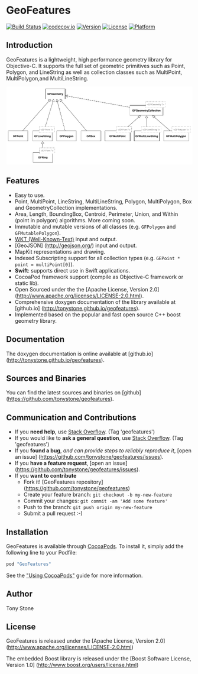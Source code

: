 # GeoFeatures

[![Build Status](https://travis-ci.org/tonystone/geofeatures.svg?branch=master)](https://travis-ci.org/tonystone/geofeatures)
[![codecov.io](http://codecov.io/github/tonystone/geofeatures/coverage.svg?branch=master)](http://codecov.io/github/tonystone/geofeatures?branch=master)
[![Version](https://img.shields.io/cocoapods/v/GeoFeatures.svg?style=flat)](http://cocoapods.org/pods/GeoFeatures)
[![License](https://img.shields.io/cocoapods/l/GeoFeatures.svg?style=flat)](http://cocoapods.org/pods/GeoFeatures)
[![Platform](https://img.shields.io/cocoapods/p/GeoFeatures.svg?style=flat)](http://cocoapods.org/pods/GeoFeatures)

## Introduction

GeoFeatures is a lightweight, high performance geometry library for Objective-C.  It supports the full
 set of geometric primitives such as Point, Polygon, and LineString as well as collection classes such as MultiPoint, MultiPolygon,and MultiLineString.

![Inheritance Diagram](Docs/GeoFeatures-Inheritance-Diagram.png)

## Features

- Easy to use.
- Point, MultiPoint, LineString, MultiLineString, Polygon, MultiPolygon, Box and GeometryCollection implementations.
- Area, Length, BoundingBox, Centroid, Perimeter, Union, and Within (point in polygon) algorithms.  More coming soon.
- Immutable and mutable versions of all classes (e.g. `GFPolygon` and `GFMutablePolygon`).
- [WKT (Well-Known-Text)](https://en.wikipedia.org/wiki/Well-known_text) input and output.
- [GeoJSON] (http://geojson.org/) input and output.
- MapKit representations and drawing.
- Indexed Subscripting support for all collection types (e.g. `GEPoint * point = multiPoint[0]`).
- **Swift**: supports direct use in Swift applications.
- CocoaPod framework support (compile as Objective-C framework or static lib).
- Open Sourced under the the [Apache License, Version 2.0] (http://www.apache.org/licenses/LICENSE-2.0.html).
- Comprehensive doxygen documentation of the library available at [github.io] (http://tonystone.github.io/geofeatures).
- Implemented based on the popular and fast open source C++ boost geometry library.
 
## Documentation

The doxygen documentation is online available at [github.io] (http://tonystone.github.io/geofeatures).

## Sources and Binaries

You can find the latest sources and binaries on [github] (https://github.com/tonystone/geofeatures).

## Communication and Contributions

- If you **need help**, use [Stack Overflow](http://stackoverflow.com/questions/tagged/geofeatures). (Tag 'geofeatures')
- If you would like to **ask a general question**, use [Stack Overflow](http://stackoverflow.com/questions/tagged/geofeatures). (Tag 'geofeatures')
- If you **found a bug**, _and can provide steps to reliably reproduce it_, [open an issue] (https://github.com/tonystone/geofeatures/issues).
- If you **have a feature request**, [open an issue] (https://github.com/tonystone/geofeatures/issues).
- If you **want to contribute**
   - Fork it! [GeoFeatures repository] (https://github.com/tonystone/geofeatures)
   - Create your feature branch: `git checkout -b my-new-feature`
   - Commit your changes: `git commit -am 'Add some feature'`
   - Push to the branch: `git push origin my-new-feature`
   - Submit a pull request :-)

## Installation

GeoFeatures is available through [CocoaPods](http://cocoapods.org). To install
it, simply add the following line to your Podfile:

```ruby
pod "GeoFeatures"
```

See the ["Using CocoaPods"](https://guides.cocoapods.org/using/using-cocoapods.html) guide for more information.

## Author

Tony Stone

## License

GeoFeatures is released under the [Apache License, Version 2.0] (http://www.apache.org/licenses/LICENSE-2.0.html)

The embedded Boost library is released under the [Boost Software License, Version 1.0] (http://www.boost.org/users/license.html)
